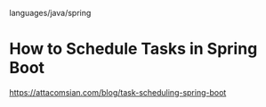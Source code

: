 languages/java/spring

# How to Schedule Tasks in Spring Boot

https://attacomsian.com/blog/task-scheduling-spring-boot